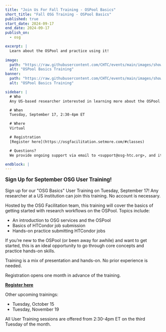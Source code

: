 ```yaml
---
title: "Join Us For Fall Training - OSPool Basics"
short_title: "Fall OSG Training - OSPool Basics"
published: true
start_date: 2024-09-17
end_date: 2024-09-17
publish_on:
  - osg

excerpt: |
  Learn about the OSPool and practice using it!
    
image:
  path: "https://raw.githubusercontent.com/CHTC/events/main/images/showmic-helping.jpg"
  alt: "OSPool Basics Training"
banner:
  path: "https://raw.githubusercontent.com/CHTC/events/main/images/showmic-helping.jpg"
  alt: "OSPool Basics Training"

sidebar: |
  # Who
  Any US-based researcher interested in learning more about the OSPool.

  # When
  Tuesday, September 17, 2:30-4pm ET

  # Where
  Virtual

  # Registration
  [Register here](https://osgfacilitation.setmore.com/#classes)

  # Questions?
  We provide ongoing support via email to <support@osg-htc.org>, and it’s never a bad idea to start by sending questions or issues via email. You can typically expect a first response within a few business hours.

endblock: |
---
```


<p style="font-size: larger; font-weight: bold;">Sign Up for September OSG User Training!</p>

Sign up for our "OSG Basics" User Training on Tuesday, September 17! Any researcher at a US institution can join this training.  No account is necessary. 

Hosted by the OSG Facilitation team, this training will cover the basics of getting started with research workflows on the OSPool. Topics include: 

* An introduction to OSG services and the OSPool
* Basics of HTCondor job submission
* Hands-on practice submitting HTCondor jobs

If you’re new to the OSPool (or been away for awhile) and want to get started, this is an ideal opportunity to go through core concepts and practice hands-on skills. 

Training is a mix of presentation and hands-on. No prior experience is needed. 

Registration opens one month in advance of the training.

**[Register here](https://osgfacilitation.setmore.com/#classes)**

Other upcoming trainings:
- Tuesday, October 15
- Tuesday, November 19

All User Training sessions are offered from 2:30-4pm ET on the third Tuesday of the month. 
